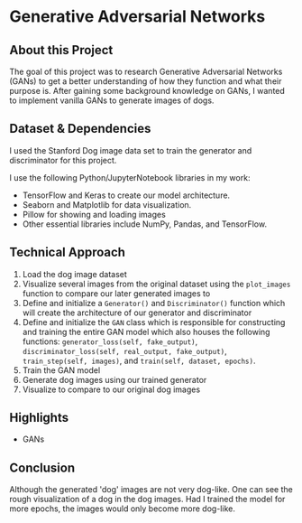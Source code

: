 # Generative Adversarial Networks
 
## About this Project

The goal of this project was to research Generative Adversarial Networks (GANs) to get a better understanding of how they function and what their purpose is. After gaining some background knowledge on GANs, I wanted to implement vanilla GANs to generate images of dogs.
 
## Dataset & Dependencies

I used the Stanford Dog image data set to train the generator and discriminator for this project.

I use the following Python/JupyterNotebook libraries in my work: 
* TensorFlow and Keras to create our model architecture.
* Seaborn and Matplotlib for data visualization.
* Pillow for showing and loading images
* Other essential libraries include NumPy, Pandas, and TensorFlow.

 
## Technical Approach

1. Load the dog image dataset
2. Visualize several images from the original dataset using the `plot_images` function to compare our later generated images to 
3. Define and initialize a `Generator()` and `Discriminator()` function which will create the architecture of our generator and discriminator
4. Define and initialize the `GAN` class which is responsible for constructing and training the entire GAN model which also houses the following functions: `generator_loss(self, fake_output)`, `discriminator_loss(self, real_output, fake_output)`, `train_step(self, images)`, and `train(self, dataset, epochs)`.
5. Train the GAN model
6. Generate dog images using our trained generator
7. Visualize to compare to our original dog images
 
## Highlights

* GANs
 
## Conclusion

Although the generated 'dog' images are not very dog-like. One can see the rough visualization of a dog in the dog images. Had I trained the model for more epochs, the images would only become more dog-like.
